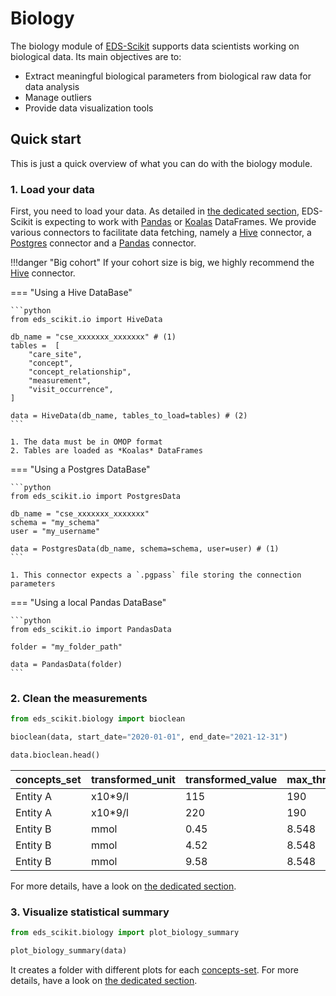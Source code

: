 # Biology


The biology module of [EDS-Scikit](https://github.com/aphp/EDS-Scikit) supports data scientists working on biological data. Its main objectives are to:

- Extract meaningful biological parameters from biological raw data for data analysis
- Manage outliers
- Provide data visualization tools

## Quick start

This is just a quick overview of what you can do with the biology module.

### 1. Load your data

First, you need to load your data. As detailed in [the dedicated section](../generic/io), EDS-Scikit is expecting to work with [Pandas](https://pandas.pydata.org/) or [Koalas](https://koalas.readthedocs.io/en/latest/) DataFrames.  We provide various connectors to facilitate data fetching, namely a [Hive](../generic/io/#loading-from-hive-hivedata) connector, a [Postgres](../generic/io/#loading-from-postgres-postgresdata) connector and a [Pandas](../generic/io/#persistingreading-a-sample-tofrom-disk-pandasdata) connector.

!!!danger "Big cohort"
    If your cohort size is big, we highly recommend the [Hive](../generic/io/#loading-from-hive-hivedata) connector.

=== "Using a Hive DataBase"

    ```python
    from eds_scikit.io import HiveData

    db_name = "cse_xxxxxxx_xxxxxxx" # (1)
    tables =  [
        "care_site",
        "concept",
        "concept_relationship",
        "measurement",
        "visit_occurrence",
    ]

    data = HiveData(db_name, tables_to_load=tables) # (2)
    ```

    1. The data must be in OMOP format
    2. Tables are loaded as *Koalas* DataFrames

=== "Using a Postgres DataBase"

    ```python
    from eds_scikit.io import PostgresData

    db_name = "cse_xxxxxxx_xxxxxxx"
    schema = "my_schema"
    user = "my_username"

    data = PostgresData(db_name, schema=schema, user=user) # (1)
    ```

    1. This connector expects a `.pgpass` file storing the connection parameters

=== "Using a local Pandas DataBase"

    ```python
    from eds_scikit.io import PandasData

    folder = "my_folder_path"

    data = PandasData(folder)
    ```

### 2. Clean the measurements


```python
from eds_scikit.biology import bioclean

bioclean(data, start_date="2020-01-01", end_date="2021-12-31")

data.bioclean.head()
```

| concepts_set | transformed_unit | transformed_value | max_threshold | min_threshold | outlier | .... |
| :----------- | :--------------- | :---------------- | :------------ | :------------ | :------ | :--- |
| Entity A     | x10*9/l          | 115               | 190           | 0             | False   | .... |
| Entity A     | x10*9/l          | 220               | 190           | 0             | True    | .... |
| Entity B     | mmol             | 0.45              | 8.548         | 0.542         | True    | .... |
| Entity B     | mmol             | 4.52              | 8.548         | 0.542         | False   | .... |
| Entity B     | mmol             | 9.58              | 8.548         | 0.542         | True    | .... |

For more details, have a look on [the dedicated section](cleaning).

### 3. Visualize statistical summary


```python
from eds_scikit.biology import plot_biology_summary

plot_biology_summary(data)
```

It creates a folder with different plots for each [concepts-set](cleaning/#definitions). For more details, have a look on [the dedicated section](visualization).
